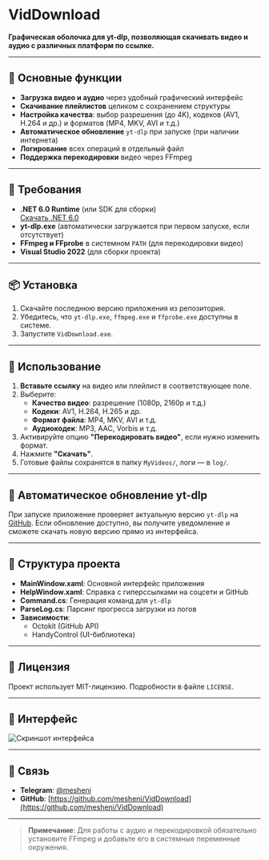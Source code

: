 # VidDownload  
**Графическая оболочка для yt-dlp, позволяющая скачивать видео и аудио с различных платформ по ссылке.**

---

## 📌 Основные функции  
- **Загрузка видео и аудио** через удобный графический интерфейс  
- **Скачивание плейлистов** целиком с сохранением структуры  
- **Настройка качества**: выбор разрешения (до 4K), кодеков (AV1, H.264 и др.) и форматов (MP4, MKV, AVI и т.д.)  
- **Автоматическое обновление** `yt-dlp` при запуске (при наличии интернета)  
- **Логирование** всех операций в отдельный файл  
- **Поддержка перекодировки** видео через FFmpeg  

---

## 🧰 Требования  
- **.NET 6.0 Runtime** (или SDK для сборки)  
  [Скачать .NET 6.0](https://dotnet.microsoft.com/download/dotnet/6.0)  
- **yt-dlp.exe** (автоматически загружается при первом запуске, если отсутствует)  
- **FFmpeg и FFprobe** в системном `PATH` (для перекодировки видео)  
- **Visual Studio 2022** (для сборки проекта)  

---

## 📦 Установка  
1. Скачайте последнюю версию приложения из репозитория.  
2. Убедитесь, что `yt-dlp.exe`, `ffmpeg.exe` и `ffprobe.exe` доступны в системе.  
3. Запустите `VidDownload.exe`.  

---

## 🔧 Использование  
1. **Вставьте ссылку** на видео или плейлист в соответствующее поле.  
2. Выберите:  
   - **Качество видео**: разрешение (1080p, 2160p и т.д.)  
   - **Кодеки**: AV1, H.264, H.265 и др.  
   - **Формат файла**: MP4, MKV, AVI и т.д.  
   - **Аудиокодек**: MP3, AAC, Vorbis и т.д.  
3. Активируйте опцию **"Перекодировать видео"**, если нужно изменить формат.  
4. Нажмите **"Скачать"**.  
5. Готовые файлы сохранятся в папку `MyVideos/`, логи — в `log/`.  

---

## 🔄 Автоматическое обновление yt-dlp  
При запуске приложение проверяет актуальную версию `yt-dlp` на [GitHub](https://github.com/yt-dlp/yt-dlp). Если обновление доступно, вы получите уведомление и сможете скачать новую версию прямо из интерфейса.  

---

## 📁 Структура проекта  
- **MainWindow.xaml**: Основной интерфейс приложения  
- **HelpWindow.xaml**: Справка с гиперссылками на соцсети и GitHub  
- **Command.cs**: Генерация команд для `yt-dlp`  
- **ParseLog.cs**: Парсинг прогресса загрузки из логов  
- **Зависимости**:  
  - Octokit (GitHub API)  
  - HandyControl (UI-библиотека)  

---

## 📄 Лицензия  
Проект использует MIT-лицензию. Подробности в файле `LICENSE`.  

---

## 📸 Интерфейс  
![Скриншот интерфейса](https://github.com/mesheni/VidDownload/assets/26280352/b4f1df46-2cf3-4ee4-9ca4-9d95e091522c)  

---

## 🤝 Связь  
- **Telegram**: [@mesheni](https://t.me/mesheni)  
- **GitHub**: [https://github.com/mesheni/VidDownload](https://github.com/mesheni/VidDownload)  

---  

> **Примечание**: Для работы с аудио и перекодировкой обязательно установите FFmpeg и добавьте его в системные переменные окружения.
